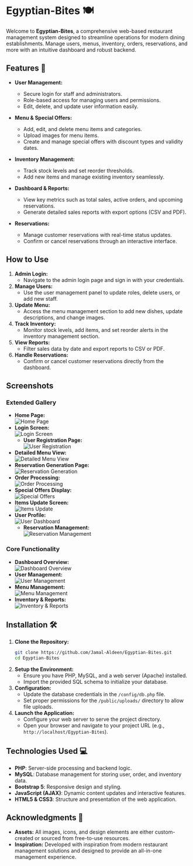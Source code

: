 # Egyptian-Bites 🍽️

Welcome to **Egyptian-Bites**, a comprehensive web-based restaurant management system designed to streamline operations for modern dining establishments. Manage users, menus, inventory, orders, reservations, and more with an intuitive dashboard and robust backend.

## Features 🌟

- **User Management:**
  - Secure login for staff and administrators.
  - Role-based access for managing users and permissions.
  - Edit, delete, and update user information easily.

- **Menu & Special Offers:**
  - Add, edit, and delete menu items and categories.
  - Upload images for menu items.
  - Create and manage special offers with discount types and validity dates.

- **Inventory Management:**
  - Track stock levels and set reorder thresholds.
  - Add new items and manage existing inventory seamlessly.

- **Dashboard & Reports:**
  - View key metrics such as total sales, active orders, and upcoming reservations.
  - Generate detailed sales reports with export options (CSV and PDF).

- **Reservations:**
  - Manage customer reservations with real-time status updates.
  - Confirm or cancel reservations through an interactive interface.

## How to Use 

1. **Admin Login:**
   - Navigate to the admin login page and sign in with your credentials.
2. **Manage Users:**
   - Use the user management panel to update roles, delete users, or add new staff.
3. **Update Menu:**
   - Access the menu management section to add new dishes, update descriptions, and change images.
4. **Track Inventory:**
   - Monitor stock levels, add items, and set reorder alerts in the inventory management section.
5. **View Reports:**
   - Filter sales data by date and export reports to CSV or PDF.
6. **Handle Reservations:**
   - Confirm or cancel customer reservations directly from the dashboard.

## Screenshots 

### Extended Gallery
- **Home Page:**  
  ![Home Page](documentation/home-page.jpeg)
- **Login Screen:**  
  ![Login Screen](documentation/login-screen.jpeg)
  - **User Registration Page:**  
  ![User Registration](documentation/user-registration.jpeg)
- **Detailed Menu View:**  
  ![Detailed Menu View](documentation/detailed-menu.jpeg)
- **Reservation Generation Page:**  
  ![Reservation Generation](documentation/Reservation-generation.jpeg)
- **Order Processing:**  
  ![Order Processing](documentation/order-processing.jpeg)
- **Special Offers Display:**  
  ![Special Offers](documentation/special-offers.jpeg)
- **Items Update Screen:**  
  ![Items Update](documentation/Items-update.jpeg)
- **User Profile:**  
  ![User Dashboard](documentation/user-profile.jpeg)
  - **Reservation Management:**  
  ![Reservation Management](documentation/reservation-management.jpeg)

### Core Functionality
- **Dashboard Overview:**  
  ![Dashboard Overview](documentation/dashboard.jpeg)
- **User Management:**  
  ![User Management](documentation/user-management.jpeg)
- **Menu Management:**  
  ![Menu Management](documentation/menu-management.jpeg)
- **Inventory & Reports:**  
  ![Inventory & Reports](documentation/inventory-reports.jpeg)

## Installation 🛠️

1. **Clone the Repository:**
   ```bash
   git clone https://github.com/Jamal-Aldeen/Egyptian-Bites.git
   cd Egyptian-Bites
   ```
2. **Setup the Environment:**
   - Ensure you have PHP, MySQL, and a web server (Apache) installed.
   - Import the provided SQL schema to initialize your database.
3. **Configuration:**
   - Update the database credentials in the `/config/db.php` file.
   - Set proper permissions for the `/public/uploads/` directory to allow file uploads.
4. **Launch the Application:**
   - Configure your web server to serve the project directory.
   - Open your browser and navigate to your project URL (e.g., `http://localhost/Egyptian-Bites`).

## Technologies Used 💻

- **PHP**: Server-side processing and backend logic.
- **MySQL**: Database management for storing user, order, and inventory data.
- **Bootstrap 5**: Responsive design and styling.
- **JavaScript (AJAX)**: Dynamic content updates and interactive features.
- **HTML5 & CSS3**: Structure and presentation of the web application.

## Acknowledgments 🙏

- **Assets:** All images, icons, and design elements are either custom-created or sourced from free-to-use resources.
- **Inspiration:** Developed with inspiration from modern restaurant management solutions and designed to provide an all-in-one management experience.
